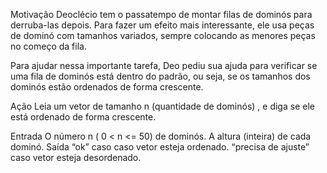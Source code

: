 Motivação
Deoclécio tem o passatempo de montar filas de dominós para derruba-las depois. Para fazer um efeito mais interessante, ele usa peças de dominó com tamanhos variados, sempre colocando as menores peças no começo da fila.

Para ajudar nessa importante tarefa, Deo pediu sua ajuda para verificar se uma fila de dominós está dentro do padrão, ou seja, se os tamanhos dos dominós estão ordenados de forma crescente.

Ação
Leia um vetor de tamanho n (quantidade de dominós) , e diga se ele está ordenado de forma crescente.

Entrada
O número n ( 0 < n <= 50) de dominós.
A altura (inteira) de cada dominó.
Saída
“ok” caso caso vetor esteja ordenado.
“precisa de ajuste” caso vetor esteja desordenado.